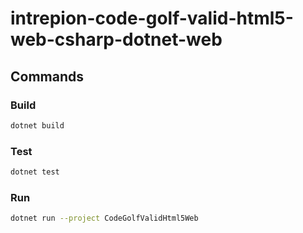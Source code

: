 # intrepion-code-golf-valid-html5-web-csharp-dotnet-web

## Commands

### Build

```bash
dotnet build
```

### Test

```bash
dotnet test
```

### Run

```bash
dotnet run --project CodeGolfValidHtml5Web
```

